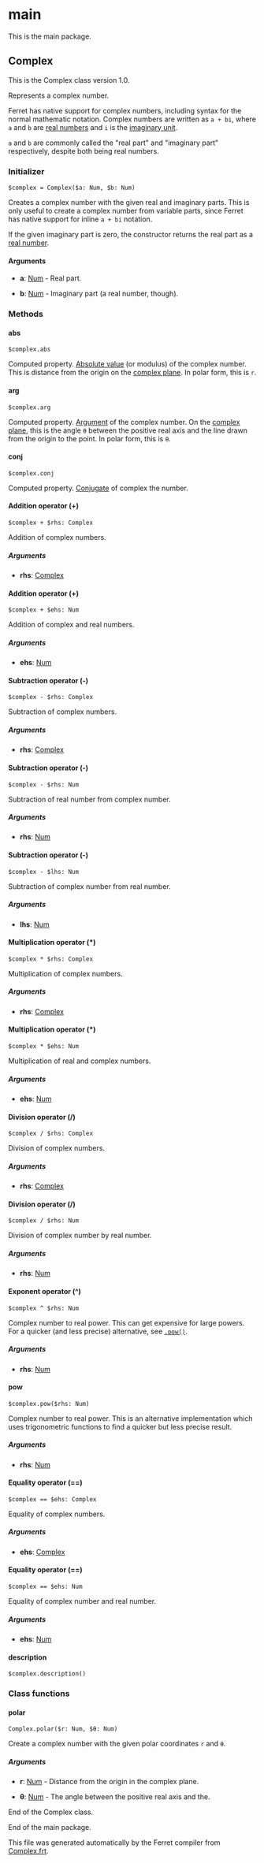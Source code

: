 # main

This is the main package.




## Complex

This is the Complex class version 1.0.

Represents a complex number.

Ferret has native support for complex numbers, including syntax for the
normal mathematic notation. Complex numbers are written as `a + bi`, where
`a` and `b` are [real numbers](Number.md) and `i` is the
[imaginary unit](https://en.wikipedia.org/wiki/Imaginary_unit).

`a` and `b` are commonly called the "real part" and "imaginary part"
respectively, despite both being real numbers.


### Initializer

```
$complex = Complex($a: Num, $b: Num)
```

Creates a complex number with the given real and imaginary parts. This is
only useful to create a complex number from variable parts, since Ferret
has native support for inline `a + bi` notation.

If the given imaginary part is zero, the constructor returns the real part
as a [real number](Number.frt).


#### Arguments

* __a__: [Num](/std/doc/Number.md) - Real part.

* __b__: [Num](/std/doc/Number.md) - Imaginary part (a real number, though).

### Methods

#### abs

```
$complex.abs
```

Computed property. [Absolute value](https://en.wikipedia.org/wiki/Absolute_value#Complex_numbers)
(or modulus) of the complex number. This is distance from the origin on the
[complex plane](https://en.wikipedia.org/wiki/Complex_plane). In polar form,
this is `r`.



#### arg

```
$complex.arg
```

Computed property. [Argument](https://en.wikipedia.org/wiki/Argument_(complex_analysis)) of
the complex number. On the
[complex plane](https://en.wikipedia.org/wiki/Complex_plane), this is the
angle `θ` between the positive real axis and the line drawn from the origin
to the point. In polar form, this is `θ`.



#### conj

```
$complex.conj
```

Computed property. [Conjugate](https://en.wikipedia.org/wiki/Complex_conjugate) of complex the
number.



#### Addition operator (+)

```
$complex + $rhs: Complex
```

Addition of complex numbers.


##### Arguments

* __rhs__: [Complex](/std/doc/Complex.md)  



#### Addition operator (+)

```
$complex + $ehs: Num
```

Addition of complex and real numbers.


##### Arguments

* __ehs__: [Num](/std/doc/Number.md)  



#### Subtraction operator (-)

```
$complex - $rhs: Complex
```

Subtraction of complex numbers.


##### Arguments

* __rhs__: [Complex](/std/doc/Complex.md)  



#### Subtraction operator (-)

```
$complex - $rhs: Num
```

Subtraction of real number from complex number.


##### Arguments

* __rhs__: [Num](/std/doc/Number.md)  



#### Subtraction operator (-)

```
$complex - $lhs: Num
```

Subtraction of complex number from real number.


##### Arguments

* __lhs__: [Num](/std/doc/Number.md)  



#### Multiplication operator (*)

```
$complex * $rhs: Complex
```

Multiplication of complex numbers.


##### Arguments

* __rhs__: [Complex](/std/doc/Complex.md)  



#### Multiplication operator (*)

```
$complex * $ehs: Num
```

Multiplication of real and complex numbers.


##### Arguments

* __ehs__: [Num](/std/doc/Number.md)  



#### Division operator (/)

```
$complex / $rhs: Complex
```

Division of complex numbers.


##### Arguments

* __rhs__: [Complex](/std/doc/Complex.md)  



#### Division operator (/)

```
$complex / $rhs: Num
```

Division of complex number by real number.


##### Arguments

* __rhs__: [Num](/std/doc/Number.md)  



#### Exponent operator (^)

```
$complex ^ $rhs: Num
```

Complex number to real power.
This can get expensive for large powers.
For a quicker (and less precise) alternative, see [`.pow()`](#pow).


##### Arguments

* __rhs__: [Num](/std/doc/Number.md)  



#### pow

```
$complex.pow($rhs: Num)
```

Complex number to real power. This is an alternative implementation which
uses trigonometric functions to find a quicker but less precise result.


##### Arguments

* __rhs__: [Num](/std/doc/Number.md)  



#### Equality operator (==)

```
$complex == $ehs: Complex
```

Equality of complex numbers.


##### Arguments

* __ehs__: [Complex](/std/doc/Complex.md)  



#### Equality operator (==)

```
$complex == $ehs: Num
```

Equality of complex number and real number.


##### Arguments

* __ehs__: [Num](/std/doc/Number.md)  



#### description

```
$complex.description()
```

### Class functions

#### polar

```
Complex.polar($r: Num, $θ: Num)
```

Create a complex number with the given polar coordinates `r` and `θ`.


##### Arguments

* __r__: [Num](/std/doc/Number.md) - Distance from the origin in the complex plane.

* __θ__: [Num](/std/doc/Number.md) - The angle between the positive real axis and the.




End of the Complex class.





End of the main package.

This file was generated automatically by the Ferret compiler from
[Complex.frt](../Complex.frt).